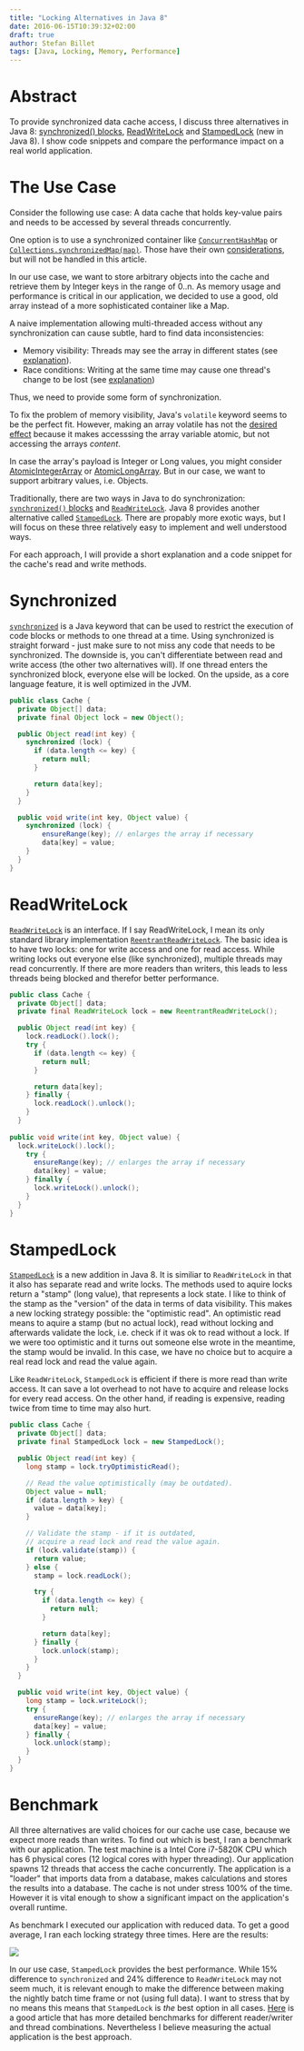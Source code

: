 ```yaml
---
title: "Locking Alternatives in Java 8"
date: 2016-06-15T10:39:32+02:00
draft: true
author: Stefan Billet
tags: [Java, Locking, Memory, Performance]
---
```

# Abstract
To provide synchronized data cache access, I discuss three alternatives in Java 8: [synchronized() blocks](https://docs.oracle.com/javase/tutorial/essential/concurrency/locksync.html), [ReadWriteLock](https://docs.oracle.com/javase/8/docs/api/java/util/concurrent/locks/ReadWriteLock.html) and [StampedLock](https://docs.oracle.com/javase/8/docs/api/java/util/concurrent/locks/StampedLock.html) (new in Java 8). I show code snippets and compare the performance impact on a real world application.

# The Use Case
Consider the following use case: A data cache that holds key-value pairs and needs to be accessed by several threads concurrently.

One option is to use a synchronized container like [`ConcurrentHashMap`](https://docs.oracle.com/javase/8/docs/api/java/util/concurrent/ConcurrentHashMap.html) or [`Collections.synchronizedMap(map)`](https://docs.oracle.com/javase/8/docs/api/java/util/Collections.html#synchronizedMap-java.util.Map). Those have their own [considerations](http://stackoverflow.com/questions/510632/whats-the-difference-between-concurrenthashmap-and-collections-synchronizedmap), but will not be handled in this article.

In our use case, we want to store arbitrary objects into the cache and retrieve them by Integer keys in the range of 0..n. As memory usage and performance is critical in our application, we decided to use a good, old array instead of a more sophisticated container like a Map.

A naive implementation allowing multi-threaded access without any synchronization can cause subtle, hard to find data inconsistencies:

* Memory visibility: Threads may see the array in different states (see [explanation](http://tutorials.jenkov.com/java-concurrency/java-memory-model.html#visibility-of-shared-objects)).
* Race conditions: Writing at the same time may cause one thread's change to be lost (see [explanation](http://tutorials.jenkov.com/java-concurrency/java-memory-model.html#race-conditions))

Thus, we need to provide some form of synchronization.

To fix the problem of memory visibility, Java's `volatile` keyword seems to be the perfect fit. However, making an array volatile has not the [desired effect](http://jeremymanson.blogspot.de/2009/06/volatile-arrays-in-java.html) because it makes accesssing the array variable atomic, but not accessing the arrays _content_.

In case the array's payload is Integer or Long values, you might consider [AtomicIntegerArray](http://docs.oracle.com/javase/8/docs/api/java/util/concurrent/atomic/AtomicIntegerArray.html) or [AtomicLongArray](http://docs.oracle.com/javase/8/docs/api/java/util/concurrent/atomic/AtomicLongArray.html). But in our case, we want to support arbitrary values, i.e. Objects.

Traditionally, there are two ways in Java to do synchronization: [`synchronized()` blocks](https://docs.oracle.com/javase/tutorial/essential/concurrency/locksync.html) and [`ReadWriteLock`](https://docs.oracle.com/javase/8/docs/api/java/util/concurrent/locks/ReadWriteLock.html). Java 8 provides another alternative called [`StampedLock`](https://docs.oracle.com/javase/8/docs/api/java/util/concurrent/locks/StampedLock.html). There are propably more exotic ways, but I will focus on these three relatively easy to implement and well understood ways.

For each approach, I will provide a short explanation and a code snippet for the cache's read and write methods.

# Synchronized
[`synchronized`](https://docs.oracle.com/javase/tutorial/essential/concurrency/locksync.html) is a Java keyword that can be used to restrict the execution of code blocks or methods to one thread at a time. Using synchronized is straight forward - just make sure to not miss any code that needs to be synchronized. The downside is, you can't differentiate between read and write access (the other two alternatives will). If one thread enters the synchronized block, everyone else will be locked. On the upside, as a core language feature, it is well optimized in the JVM.

```java
public class Cache {
  private Object[] data;
  private final Object lock = new Object();

  public Object read(int key) {
    synchronized (lock) {
      if (data.length <= key) {
        return null;
      }

      return data[key];
    }
  }

  public void write(int key, Object value) {
    synchronized (lock) {
        ensureRange(key); // enlarges the array if necessary
        data[key] = value;
    }
  }
}
```

# ReadWriteLock
[`ReadWriteLock`](https://docs.oracle.com/javase/8/docs/api/java/util/concurrent/locks/ReadWriteLock.html) is an interface. If I say ReadWriteLock, I mean its only standard library implementation [`ReentrantReadWriteLock`](https://docs.oracle.com/javase/8/docs/api/java/util/concurrent/locks/ReentrantReadWriteLock.html). The basic idea is to have two locks: one for write access and one for read access. While writing locks out everyone else (like synchronized), multiple threads may read concurrently. If there are more readers than writers, this leads to less threads being blocked and therefor better performance.

```java
public class Cache {
  private Object[] data;
  private final ReadWriteLock lock = new ReentrantReadWriteLock();

  public Object read(int key) {
    lock.readLock().lock();
    try {
      if (data.length <= key) {
        return null;
      }

      return data[key];
    } finally {
      lock.readLock().unlock();
    }
  }
 
public void write(int key, Object value) {
  lock.writeLock().lock();
    try {
      ensureRange(key); // enlarges the array if necessary
      data[key] = value;
    } finally {
      lock.writeLock().unlock();
    }
  }
}
```

# StampedLock
[`StampedLock`](https://docs.oracle.com/javase/8/docs/api/java/util/concurrent/locks/StampedLock.html) is a new addition in Java 8. It is similiar to `ReadWriteLock` in that it also has separate read and write locks. The methods used to aquire locks return a "stamp" (long value), that represents a lock state. I like to think of the stamp as the "version" of the data in terms of data visibility. This makes a new locking strategy possible: the "optimistic read". An optimistic read means to aquire a stamp (but no actual lock), read without locking and afterwards validate the lock, i.e. check if it was ok to read without a lock. If we were too optimistic and it turns out someone else wrote in the meantime, the stamp would be invalid. In this case, we have no choice but to acquire a real read lock and read the value again.

Like `ReadWriteLock`, `StampedLock` is efficient if there is more read than write access. It can save a lot overhead to not have to acquire and release locks for every read access. On the other hand, if reading is expensive, reading twice from time to time may also hurt.

```java
public class Cache {
  private Object[] data;
  private final StampedLock lock = new StampedLock();

  public Object read(int key) {
    long stamp = lock.tryOptimisticRead();

    // Read the value optimistically (may be outdated).
    Object value = null;
    if (data.length > key) {
      value = data[key];
    }

    // Validate the stamp - if it is outdated,
    // acquire a read lock and read the value again.
    if (lock.validate(stamp)) {
      return value;
    } else {
      stamp = lock.readLock();

      try {
        if (data.length <= key) {
          return null;
        }

        return data[key];
      } finally {
        lock.unlock(stamp);
      }
    }
  }

  public void write(int key, Object value) {
    long stamp = lock.writeLock();
    try {
      ensureRange(key); // enlarges the array if necessary
      data[key] = value;
    } finally {
      lock.unlock(stamp);
    }
  }
}
```

# Benchmark
All three alternatives are valid choices for our cache use case, because we expect more reads than writes. To find out which is best, I ran a benchmark with our application. The test machine is a Intel Core i7-5820K CPU which has 6 physical cores (12 logical cores with hyper threading). Our application spawns 12 threads that access the cache concurrently. The application is a "loader" that imports data from a database, makes calculations and stores the results into a database. The cache is not under stress 100% of the time. However it is vital enough to show a significant impact on the application's overall runtime.

As benchmark I executed our application with reduced data. To get a good average, I ran each locking strategy three times. Here are the results:

![](/images/Laufzeit_DemandLoader.png)

In our use case, `StampedLock` provides the best performance. While 15% difference to `synchronized` and 24% difference to `ReadWriteLock` may not seem much, it is relevant enough to make the difference between making the nightly batch time frame or not (using full data). I want to stress that by no means this means that `StampedLock` is *the* best option in all cases. [Here](http://www.javacodegeeks.com/2014/06/java-8-stampedlocks-vs-readwritelocks-and-synchronized.html) is a good article that has more detailed benchmarks for different reader/writer and thread combinations. Nevertheless I believe measuring the actual application is the best approach.
